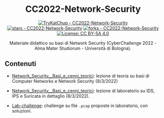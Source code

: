 <div align="center">

# CC2022-Network-Security
[![TryKatChup - CC2022-Network-Security](https://img.shields.io/static/v1?label=TryKatChup&message=CC2022-Network-Security&color=blue&logo=github)](https://github.com/TryKatChup/CC2022-Network-Security "Go to GitHub repo")
[![stars - CC2022-Network-Security](https://img.shields.io/github/stars/TryKatChup/CC2022-Network-Security?style=social)](https://github.com/TryKatChup/CC2022-Network-Security)
[![forks - CC2022-Network-Security](https://img.shields.io/github/forks/TryKatChup/CC2022-Network-Security?style=social)](https://github.com/TryKatChup/CC2022-Network-Security)
[![License: CC BY-SA 4.0](https://img.shields.io/badge/License-CC%20BY--SA%204.0-lightgrey.svg)](https://creativecommons.org/licenses/by-sa/4.0/)

Materiale didattico su basi di Network Security (CyberChallenge 2022 - Alma Mater Studiorum - Università di Bologna).
</div>

## Contenuti

- [Network_Security__Basi_e_cenni_teorici](https://github.com/TryKatChup/CC2022-Network-Security/blob/main/Network_Security__Basi_e_cenni_teorici.pdf): lezione di teoria su basi di Computer Networks e Network Security (8/3/2022)

- [Network_Security__Basi_e_cenni_teorici](https://github.com/TryKatChup/CC2022-Network-Security/blob/main/Laboratorio.pdf): lezione di laboratorio su IDS, IPS e Suricata in dettaglio (8/3/2022).

- [Lab-challenge](https://github.com/TryKatChup/CC2022-Network-Security/tree/main/Lab-challenge): challenge su file `.pcap` proposte in laboratorio, con soluzioni.


